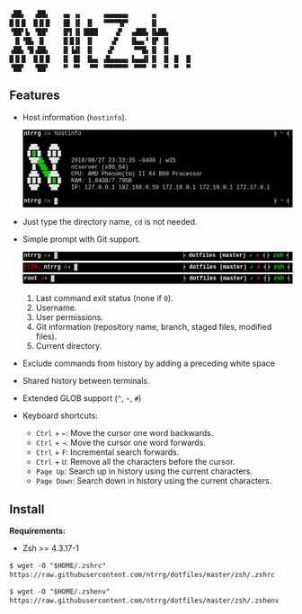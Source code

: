 ```text
▗██▖  ▗██▖   ▗▄ ▗▖     ▗▄▄▄▄▄▖     ▗▖
█▐▌█  █▐▌█   ▐█ ▐▌ ▐▌  ▝▀▀▀▜▛▘     ▐▌
▝██▘▙ ▝██▘   ▐▛▌▐▌▐███    ▗▛  ▗▟██▖▐▙██▖
 ▐▌▝█▙ ▐▌    ▐▌█▐▌ ▐▌    ▗▛   ▐▙▄▖▘▐▛ ▐▌
▗██▖▝█▗██▖   ▐▌▐▟▌ ▐▌   ▗▛     ▀▀█▖▐▌ ▐▌
█▐▌█  █▐▌█   ▐▌ █▌ ▐▙▄ ▗█▄▄▄▄▖▐▄▄▟▌▐▌ ▐▌ █  █
▝██▘  ▝██▘   ▝▘ ▀▘  ▀▀ ▝▀▀▀▀▀▘ ▀▀▀ ▝▘ ▝▘ ▀  ▀
```

## Features

* Host information (`hostinfo`).

  <p align="center">
    <img src="screenshots/hostinfo.png"/>
  </p>

* Just type the directory name, `cd` is not needed.

* Simple prompt with Git support.

  <p align="center">
    <img src="screenshots/prompt-single-user.png"/>
    <img src="screenshots/prompt-single-user-exit-code.png"/>
    <img src="screenshots/prompt-super-user.png"/>
  </p>

  1. Last command exit status (none if `0`).
  2. Username.
  3. User permissions.
  4. Git information (repository name, branch, staged files, modified files).
  5. Current directory.

* Exclude commands from history by adding a preceding white space

* Shared history between terminals.

* Extended GLOB support (`^`, `~`, `#`)

* Keyboard shortcuts:

  * `Ctrl` + `←`: Move the cursor one word backwards.
  * `Ctrl` + `→`: Move the cursor one word forwards.
  * `Ctrl` + `F`: Incremental search forwards.
  * `Ctrl` + `U`: Remove all the characters before the cursor.
  * `Page Up`: Search up in history using the current characters.
  * `Page Down`: Search down in history using the current characters.

## Install

**Requirements:**

* Zsh >= 4.3.17-1

```shell-session
$ wget -O "$HOME/.zshrc" https://raw.githubusercontent.com/ntrrg/dotfiles/master/zsh/.zshrc
```

```shell-session
$ wget -O "$HOME/.zshenv" https://raw.githubusercontent.com/ntrrg/dotfiles/master/zsh/.zshenv
```
